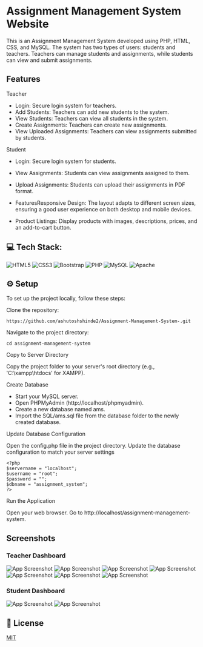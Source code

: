 
# Assignment Management System Website

This is an Assignment Management System developed using PHP, HTML, CSS, and MySQL. The system has two types of users: students and teachers. Teachers can manage students and assignments, while students can view and submit assignments.
## Features
Teacher
* Login: Secure login system for teachers.
* Add Students: Teachers can add new students to the system.
* View Students: Teachers can view all students in the system.
* Create Assignments: Teachers can create new assignments.
* View Uploaded Assignments: Teachers can view assignments submitted by students.
  
Student
* Login: Secure login system for students.
* View Assignments: Students can view assignments assigned to them.
* Upload Assignments: Students can upload their assignments in PDF format.


* FeaturesResponsive Design: The layout adapts to different screen sizes, ensuring a good user experience on both desktop and mobile devices.

* Product Listings: Display products with images, descriptions, prices, and an add-to-cart button.
## 💻 Tech Stack:
![HTML5](https://img.shields.io/badge/html5-%23E34F26.svg?style=for-the-badge&logo=html5&logoColor=white) ![CSS3](https://img.shields.io/badge/css3-%231572B6.svg?style=for-the-badge&logo=css3&logoColor=white) ![Bootstrap](https://img.shields.io/badge/bootstrap-%238511FA.svg?style=for-the-badge&logo=bootstrap&logoColor=white) ![PHP](https://img.shields.io/badge/php-%23777BB4.svg?style=for-the-badge&logo=php&logoColor=white) ![MySQL](https://img.shields.io/badge/mysql-4479A1.svg?style=for-the-badge&logo=mysql&logoColor=white) ![Apache](https://img.shields.io/badge/apache-%23D42029.svg?style=for-the-badge&logo=apache&logoColor=white) 

## ⚙️ Setup

To set up the project locally, follow these steps:

Clone the repository:

    https://github.com/ashutoshshinde2/Assignment-Management-System-.git

Navigate to the project directory:

    cd assignment-management-system

Copy to Server Directory

Copy the project folder to your server's root directory (e.g., 'C:\xampp\htdocs\' for XAMPP).

Create Database

* Start your MySQL server.
* Open PHPMyAdmin (http://localhost/phpmyadmin).
* Create a new database named ams.
* Import the SQL/ams.sql file from the database folder to the newly created database.

Update Database Configuration

Open the config.php file in the project directory.
Update the database configuration to match your server settings

    <?php
    $servername = "localhost";
    $username = "root";
    $password = "";
    $dbname = "assignment_system";
    ?>

Run the Application

Open your web browser.
Go to http://localhost/assignment-management-system.


## Screenshots

### Teacher Dashboard

![App Screenshot](https://github.com/ashutoshshinde2/Assignment-Management-System-/blob/main/Output/Home%20page.png)
![App Screenshot](https://github.com/ashutoshshinde2/Assignment-Management-System-/blob/main/Output/login%20for%20student%20and%20login%20page.png)
![App Screenshot](https://github.com/ashutoshshinde2/Assignment-Management-System-/blob/main/Output/TeacherDashboard.png)
![App Screenshot](https://github.com/ashutoshshinde2/Assignment-Management-System-/blob/main/Output/AddStudent.png)
![App Screenshot](https://github.com/ashutoshshinde2/Assignment-Management-System-/blob/main/Output/AllStudent.png)
![App Screenshot](https://github.com/ashutoshshinde2/Assignment-Management-System-/blob/main/Output/NewAssignment.png)
![App Screenshot](https://github.com/ashutoshshinde2/Assignment-Management-System-/blob/main/Output/View%20Submission.png)

### Student Dashboard

![App Screenshot](https://github.com/ashutoshshinde2/Assignment-Management-System-/blob/main/Output/Student%20Dashboard.png)
![App Screenshot](https://github.com/ashutoshshinde2/Assignment-Management-System-/blob/main/Output/Upload%20Assignement.png)





    


## 📜 License

[MIT](https://choosealicense.com/licenses/mit/)

